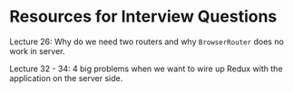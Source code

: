 # Resources for Interview Questions

Lecture 26: Why do we need two routers and why `BrowserRouter` does no work in server.

Lecture 32 - 34: 4 big problems when we want to wire up Redux with the application on the server side.